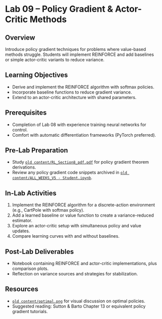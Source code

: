 # Lab 09 – Policy Gradient & Actor-Critic Methods

## Overview
Introduce policy gradient techniques for problems where value-based methods struggle. Students will implement REINFORCE and add baselines or simple actor-critic variants to reduce variance.

## Learning Objectives
- Derive and implement the REINFORCE algorithm with softmax policies.
- Incorporate baseline functions to reduce gradient variance.
- Extend to an actor-critic architecture with shared parameters.

## Prerequisites
- Completion of Lab 08 with experience training neural networks for control.
- Comfort with automatic differentiation frameworks (PyTorch preferred).

## Pre-Lab Preparation
- Study [`old content/RL_Section8_pdf.pdf`](../../old%20content/RL_Section8_pdf.pdf) for policy gradient theorem derivations.
- Review any policy gradient code snippets archived in [`old content/ALL_WEEKS_V5 - Student.ipynb`](../../old%20content/ALL_WEEKS_V5%20-%20Student.ipynb).

## In-Lab Activities
1. Implement the REINFORCE algorithm for a discrete-action environment (e.g., CartPole with softmax policy).
2. Add a learned baseline or value function to create a variance-reduced estimator.
3. Explore an actor-critic setup with simultaneous policy and value updates.
4. Compare learning curves with and without baselines.

## Post-Lab Deliverables
- Notebook containing REINFORCE and actor-critic implementations, plus comparison plots.
- Reflection on variance sources and strategies for stabilization.

## Resources
- [`old content/optimal.png`](../../old%20content/optimal.png) for visual discussion on optimal policies.
- Suggested reading: Sutton & Barto Chapter 13 or equivalent policy gradient tutorials.
